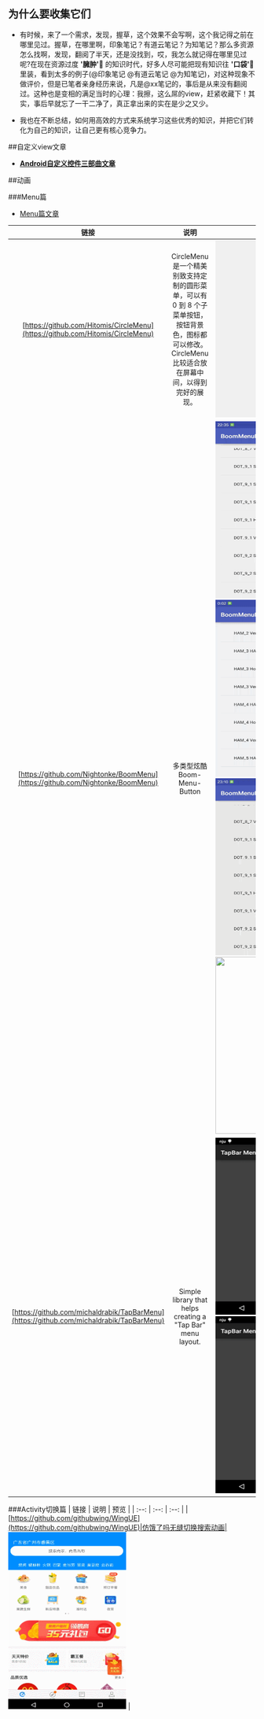 
## 为什么要收集它们

* 有时候，来了一个需求，发现，握草，这个效果不会写啊，这个我记得之前在哪里见过。握草，在哪里啊，印象笔记？有道云笔记？为知笔记？那么多资源怎么找啊，发现，翻阅了半天，还是没找到，哎，我怎么就记得在哪里见过呢?在现在资源过度 **'臃肿'** 的知识时代，好多人尽可能把现有知识往 **'口袋'** 里装，看到太多的例子(@印象笔记 @有道云笔记 @为知笔记)，对这种现象不做评价，但是已笔者亲身经历来说，凡是@xx笔记的，事后是从来没有翻阅过。这种也是变相的满足当时的心理：我擦，这么屌的view，赶紧收藏下！其实，事后早就忘了一干二净了，真正拿出来的实在是少之又少。
	
* 我也在不断总结，如何用高效的方式来系统学习这些优秀的知识，并把它们转化为自己的知识，让自己更有核心竞争力。


##自定义view文章
* [**Android自定义控件三部曲文章**](http://blog.csdn.net/harvic880925/article/details/50995268) 



##动画


###Menu篇
* [Menu篇文章](http://www.jianshu.com/p/e04690cba093)

| 链接 | 说明 | 预览 |
| :--: | :--: | :--: |
| [https://github.com/Hitomis/CircleMenu](https://github.com/Hitomis/CircleMenu) | CircleMenu 是一个精美别致支持定制的圆形菜单，可以有 0 到 8 个子菜单按钮，按钮背景色，图标都可以修改。CircleMenu 比较适合放在屏幕中间，以得到完好的展现。 | <img src="art/circle_menu.gif" width='240' height='360'  /> |
| [https://github.com/Nightonke/BoomMenu](https://github.com/Nightonke/BoomMenu)| 多类型炫酷Boom-Menu-Button |<img src="art/text-inside-button.gif" width='240' height='360'  > <img src="art/ham-button.gif" width='240' height='360' > <img src="art/text-outside-button.gif" width='240' height='360' > <img src="art/actionbar-example.gif" width='240' height='360' > |
|[https://github.com/michaldrabik/TapBarMenu](https://github.com/michaldrabik/TapBarMenu)|Simple library that helps creating a "Tap Bar" menu layout.|<img src="art/TapBarMenu_1.gif" width='240' height='360'  />  <img src="art/TapBarMenu_2.gif" width='240' height='360'  /> |



###Activity切换篇
| 链接 | 说明 | 预览 |
| :--: | :--: | :--: |
|[https://github.com/githubwing/WingUE](https://github.com/githubwing/WingUE)|仿饿了吗无缝切换搜索动画|<img src="art/img_ele.gif" width='240' height='360'  /> |




	
